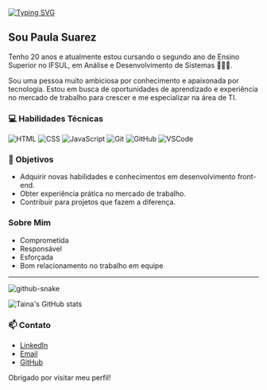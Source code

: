 
<a href="https://git.io/typing-svg">
  <img src="https://readme-typing-svg.demolab.com?font=Fira+Code&size=41&pause=1000&color=F35A61&center=true&multiline=true&random=false&width=1000&lines=Ol%C3%A1+%2C+seja+bem+vindo+ao+meu+Github" alt="Typing SVG" />
</a>

## Sou Paula Suarez

Tenho 20 anos e atualmente estou cursando o segundo ano de Ensino Superior no IFSUL, em Análise e Desenvolvimento de Sistemas 👩🏽‍💻.

Sou uma pessoa muito ambiciosa por conhecimento e apaixonada por tecnologia. Estou em busca de oportunidades de aprendizado e experiência no mercado de trabalho para crescer e me especializar na área de TI.

### 💻 Habilidades Técnicas

![HTML](https://img.shields.io/badge/HTML5-E34F26.svg?style=for-the-badge&logo=html5&logoColor=white)
![CSS](https://img.shields.io/badge/CSS3-1572B6.svg?style=for-the-badge&logo=css3&logoColor=white)
![JavaScript](https://img.shields.io/badge/JavaScript-F7DF1E.svg?style=for-the-badge&logo=javascript&logoColor=black)
![Git](https://img.shields.io/badge/Git-F05032.svg?style=for-the-badge&logo=git&logoColor=white)
![GitHub](https://img.shields.io/badge/GitHub-181717.svg?style=for-the-badge&logo=github&logoColor=white)
![VSCode](https://img.shields.io/badge/Visual%20Studio%20Code-007ACC.svg?style=for-the-badge&logo=visual-studio-code&logoColor=white)

### 🎯 Objetivos

- Adquirir novas habilidades e conhecimentos em desenvolvimento front-end.
- Obter experiência prática no mercado de trabalho.
- Contribuir para projetos que fazem a diferença.

### Sobre Mim

- Comprometida
- Responsável
- Esforçada
- Bom relacionamento no trabalho em equipe

---



<picture>
  <source media="(prefers-color-scheme: dark)" srcset="https://github.com/RamonLarcherRibeiro/RamonLarcherRibeiro/blob/output/github-contribution-grid-snake-dark.svg" />
  <source media="(prefers-color-scheme: light)" srcset="https://github.com/RamonLarcherRibeiro/RamonLarcherRibeiro/blob/output/github-contribution-grid-snake.svg" />
  <img alt="github-snake" src="github-snake.svg" />
</picture></br>


![Taina's GitHub stats](https://github-readme-stats.vercel.app/api?username=TainaSuarez&show_icons=true&bg_color=00000000)

### 📫 Contato

- [LinkedIn](https://www.linkedin.com/in/taina-suarez-3455a72b3/)
- [Email](mailto:suareztaina47@gmail.com)
- [GitHub](https://github.com/TainaSuarez)

Obrigado por visitar meu perfil!
